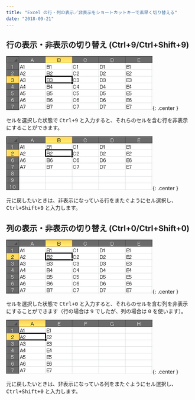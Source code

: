 ```yaml
---
title: "Excel の行・列の表示／非表示をショートカットキーで素早く切り替える"
date: "2018-09-21"
---
```


行の表示・非表示の切り替え (Ctrl+9/Ctrl+Shift+9)
----

![show-hide1.gif](show-hide1.gif){: .center }

セルを選択した状態で <kbd>Ctrl+9</kbd> と入力すると、それらのセルを含む行を非表示にすることができます。

![show-hide2.gif](show-hide2.gif){: .center }

元に戻したいときは、非表示になっている行をまたぐようにセル選択し、<kbd>Ctrl+Shift+9</kbd> と入力します。


列の表示・非表示の切り替え (Ctrl+0/Ctrl+Shift+0)
----

![show-hide3.gif](show-hide3.gif){: .center }

セルを選択した状態で <kbd>Ctrl+0</kbd> と入力すると、それらのセルを含む列を非表示にすることができます（行の場合は <kbd>9</kbd> でしたが、列の場合は <kbd>0</kbd> を使います）。

![show-hide4.gif](show-hide4.gif){: .center }

元に戻したいときは、非表示になっている列をまたぐようにセル選択し、<kbd>Ctrl+Shift+0</kbd> と入力します。

